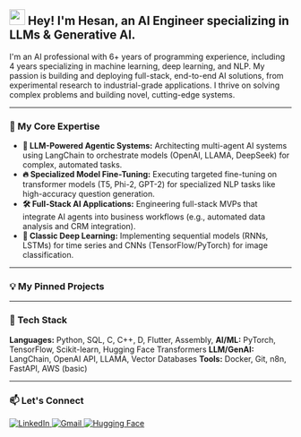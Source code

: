 <h2>
  <img src="https://media.giphy.com/media/hvRJCLFzcasrR4ia7z/giphy.gif" width="28"> 
  Hey! I'm Hesan, an AI Engineer specializing in LLMs & Generative AI.
</h2>

<p>
  I'm an AI professional with 6+ years of programming experience, including 4 years specializing in machine learning, deep learning, and NLP. My passion is building and deploying full-stack, end-to-end AI solutions, from experimental research to industrial-grade applications. I thrive on solving complex problems and building novel, cutting-edge systems.
</p>

---

### 🚀 My Core Expertise

-   **🤖 LLM-Powered Agentic Systems:** Architecting multi-agent AI systems using LangChain to orchestrate models (OpenAI, LLAMA, DeepSeek) for complex, automated tasks.
-   **🔥 Specialized Model Fine-Tuning:** Executing targeted fine-tuning on transformer models (T5, Phi-2, GPT-2) for specialized NLP tasks like high-accuracy question generation.
-   **🛠️ Full-Stack AI Applications:** Engineering full-stack MVPs that integrate AI agents into business workflows (e.g., automated data analysis and CRM integration).
-   **🧠 Classic Deep Learning:** Implementing sequential models (RNNs, LSTMs) for time series and CNNs (TensorFlow/PyTorch) for image classification.

---

### 💡 My Pinned Projects


---

### 🔧 Tech Stack

**Languages:** Python, SQL, C, C++, D, Flutter, Assembly,
**AI/ML:** PyTorch, TensorFlow, Scikit-learn, Hugging Face Transformers
**LLM/GenAI:** LangChain, OpenAI API, LLAMA, Vector Databases 
**Tools:** Docker, Git, n8n, FastAPI, AWS (basic)

---

### 📫 Let's Connect

<p align="left">
  <a href="[https://www.linkedin.com/in/hesan-shariati/]" target="_blank">
    <img src="https://img.shields.io/badge/LinkedIn-0077B5?style=for-the-badge&logo=linkedin&logoColor=white" alt="LinkedIn"/>
  </a>
  <a href="mailto:HesanShariati@gmail.com" target="_blank">
    <img src="https://img.shields.io/badge/Gmail-D14836?style=for-the-badge&logo=gmail&logoColor=white" alt="Gmail"/>
  </a>
  <a href="[[Your_Huggingface_URL](https://huggingface.co/HesanNoContent)]" target="_blank">
    <img src="https://img.shields.io/badge/Hugging%20Face-FFD21E?style=for-the-badge&logo=huggingface&logoColor=black" alt="Hugging Face"/>
  </a>
</p>

